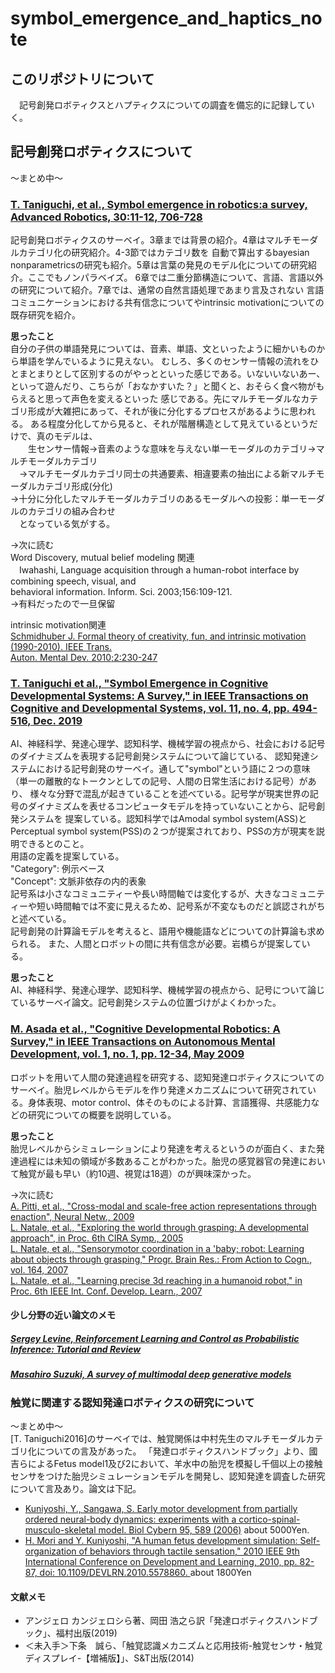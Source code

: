 # symbol_emergence_and_haptics_note



## このリポジトリについて

　記号創発ロボティクスとハプティクスについての調査を備忘的に記録していく。  
 
 
## 記号創発ロボティクスについて
～まとめ中～

### [T. Taniguchi, et al., Symbol emergence in robotics:a survey, Advanced Robotics, 30:11-12, 706-728](https://www.tandfonline.com/doi/abs/10.1080/01691864.2016.1164622)
 記号創発ロボティクスのサーベイ。3章までは背景の紹介。4章はマルチモーダルカテゴリ化の研究紹介。4-3節ではカテゴリ数を
自動で算出するbayesian nonparametricsの研究も紹介。5章は言葉の発見のモデル化についての研究紹介。ここでもノンパラベイズ。
6章では二重分節構造について、言語、言語以外の研究について紹介。7章では、通常の自然言語処理であまり言及されない
言語コミュニケーションにおける共有信念についてやintrinsic motivationについての既存研究を紹介。  

__思ったこと__  
 自分の子供の単語発見については、音素、単語、文といったように細かいものから単語を学んでいるように見えない。
 むしろ、多くのセンサー情報の流れをひとまとまりとして区別するのがやっとといった感じである。いないいないあー、
 といって遊んだり、こちらが「おなかすいた？」と聞くと、おそらく食べ物がもらえると思って声色を変えるといった
 感じである。先にマルチモーダルなカテゴリ形成が大雑把にあって、それが後に分化するプロセスがあるように思われる。
 ある程度分化してから見ると、それが階層構造として見えているというだけで、真のモデルは、  
 　　生センサー情報→音素のような意味を与えない単一モーダルのカテゴリ→マルチモーダルカテゴリ  
   　→マルチモーダルカテゴリ同士の共通要素、相違要素の抽出による新マルチモーダルカテゴリ形成(分化)  
    →十分に分化したマルチモーダルカテゴリのあるモーダルへの投影：単一モーダルのカテゴリの組み合わせ  
　となっている気がする。  

->次に読む  
  Word Discovery, mutual belief modeling 関連  
　Iwahashi, Language acquisition through a human-robot interface by combining speech, visual, and  
 behavioral information. Inform. Sci. 2003;156:109-121.  
 →有料だったので一旦保留

 intrinsic motivation関連  
  [Schmidhuber J. Formal theory of creativity, fun, and intrinsic motivation (1990-2010). IEEE Trans.  
 Auton. Mental Dev. 2010;2:230-247](https://ieeexplore.ieee.org/abstract/document/5508364)
 
 
### [T. Taniguchi et al., "Symbol Emergence in Cognitive Developmental Systems: A Survey," in IEEE Transactions on Cognitive and Developmental Systems, vol. 11, no. 4, pp. 494-516, Dec. 2019](https://ieeexplore.ieee.org/abstract/document/8451965)
AI、神経科学、発達心理学、認知科学、機械学習の視点から、社会における記号のダイナミズムを表現する記号創発システムについて論じている、
認知発達システムにおける記号創発のサーベイ。通して"symbol"という語に２つの意味（単一の離散的なトークンとしての記号、人間の日常生活における記号）があり、
様々な分野で混乱が起きていることを述べている。記号学が現実世界の記号のダイナミズムを表せるコンピュータモデルを持っていないことから、記号創発システムを
提案している。認知科学ではAmodal symbol system(ASS)とPerceptual symbol system(PSS)の２つが提案されており、PSSの方が現実を説明できるとのこと。  
用語の定義を提案している。  
"Category": 例示ベース  
"Concept": 文脈非依存の内的表象  
記号系は小さなコミュニティーや長い時間軸では変化するが、大きなコミュニティーや短い時間軸では不変に見えるため、記号系が不変なものだと誤認されがちと述べている。  
記号創発の計算論モデルを考えると、語用や機能語などについての計算論も求められる。
また、人間とロボットの間に共有信念が必要。岩橋らが提案している。  
  
 __思ったこと__  
 AI、神経科学、発達心理学、認知科学、機械学習の視点から、記号について論じているサーベイ論文。記号創発システムの位置づけがよくわかった。

### [M. Asada et al., "Cognitive Developmental Robotics: A Survey," in IEEE Transactions on Autonomous Mental Development, vol. 1, no. 1, pp. 12-34, May 2009](https://ieeexplore.ieee.org/abstract/document/4895715)
ロボットを用いて人間の発達過程を研究する、認知発達ロボティクスについてのサーベイ。胎児レベルからモデルを作り発達メカニズムについて研究されている。身体表現、motor control、体そのものによる計算、言語獲得、共感能力などの研究についての概要を説明している。  

__思ったこと__  
胎児レベルからシミュレーションにより発達を考えるというのが面白く、また発達過程には未知の領域が多数あることがわかった。胎児の感覚器官の発達において触覚が最も早い（約10週、視覚は18週）のが興味深かった。


->次に読む  
[A. Pitti, et al., "Cross-modal and scale-free action representations through enaction", Neural Netw., 2009](https://perso-etis.ensea.fr/alexpitt/papers/j.neunet.2009.01.007.pdf)  
[L. Natale, et al., "Exploring the world through grasping: A developmental approach", in Proc. 6th CIRA Symp., 2005](https://francesco.orabona.com/papers/05cira.pdf)  
[L. Natale, et al., "Sensorymotor coordination in a 'baby; robot: Learning about objects through grasping," Progr. Brain Res.: From Action to Cogn., vol. 164, 2007](http://www.robotcub.org/misc/papers/07_Natale_Orabona_Metta_Sandini.pdf)  
[L. Natale, et al., "Learning precise 3d reaching in a humanoid robot," in Proc. 6th IEEE Int. Conf. Develop. Learn., 2007](https://www.researchgate.net/profile/Francesco-Nori/publication/4282862_Learning_precise_3D_reaching_in_a_humanoid_robot/links/00b4953a1aa4c76e12000000/Learning-precise-3D-reaching-in-a-humanoid-robot.pdf)  

#### 少し分野の近い論文のメモ

##### [Sergey Levine, Reinforcement Learning and Control as Probabilistic Inference: Tutorial and Review](https://arxiv.org/pdf/1805.00909.pdf)

##### [Masahiro Suzuki, A survey of multimodal deep generative models](https://www.tandfonline.com/doi/abs/10.1080/01691864.2022.2035253)

### 触覚に関連する認知発達ロボティクスの研究について
～まとめ中～  
[T. Taniguchi2016]のサーベイでは、触覚関係は中村先生のマルチモーダルカテゴリ化についての言及があった。
「発達ロボティクスハンドブック」より、國吉らによるFetus model1及び2において、羊水中の胎児を模擬し千個以上の接触センサをつけた胎児シミュレーションモデルを開発し、認知発達を調査した研究について言及あり。論文は下記。  
* [Kuniyoshi, Y., Sangawa, S. Early motor development from partially ordered neural-body dynamics: experiments with a cortico-spinal-musculo-skeletal model. Biol Cybern 95, 589 (2006)](https://link.springer.com/article/10.1007/s00422-006-0127-z)  about 5000Yen.
* [H. Mori and Y. Kuniyoshi, "A human fetus development simulation: Self-organization of behaviors through tactile sensation," 2010 IEEE 9th International Conference on Development and Learning, 2010, pp. 82-87, doi: 10.1109/DEVLRN.2010.5578860. ](https://ieeexplore.ieee.org/abstract/document/5578860) about 1800Yen



#### 文献メモ

* アンジェロ カンジェロシら著、岡田 浩之ら訳「発達ロボティクスハンドブック」、福村出版(2019)
* ＜未入手＞下条　誠ら、「触覚認識メカニズムと応用技術-触覚センサ・触覚ディスプレイ-【増補版】」、S&T出版(2014)




